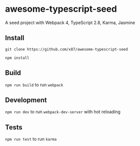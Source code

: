 # awesome-typescript-seed
A seed project with Webpack 4, TypeScript 2.8, Karma, Jasmine

## Install
`git clone https://github.com/x87/awesome-typescript-seed`

`npm install`

## Build
`npm run build` to run `webpack`

## Development
`npm run dev` to run `webpack-dev-server` with hot reloading

## Tests
`npm run test` to run `karma`
